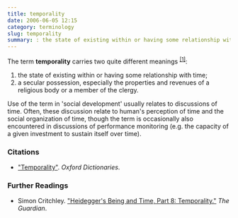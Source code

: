 ```yaml
---
title: temporality
date: 2006-06-05 12:15
category: terminology
slug: temporality
summary: : the state of existing within or having some relationship with time
---
```


<!---
tags:
summary:
--->

<!---
layout: post
title:  temporality
date:   2006-06-05 12:15:09
categories: terminology, methods, data sources, data
permalink: /temporality/
published: true
--->
The term **temporality** carries two quite different meanings <sup>[[1]](http://www.oxforddictionaries.com/us/definition/american_english/temporality)</sup>:

   1. the state of existing within or having some relationship with time;
   2. a secular possession, especially the properties and revenues of a religious body or a member of the clergy.

Use of the term in 'social development' usually relates to discussions of time. Often, these discussion relate to human's perception of time and the social organization of time, though the term is occasionally also encountered in discussions of performance monitoring (e.g. the capacity of a given investment to sustain itself over time).

<!--

What sorts of time-frames should be used when measuring social development?

Social indicators data—when available—are commonly reported as one-year aggregates.   While such data may be applied to determining general, long-term trends, they can obscure equally significant short-term variable fluctuations.  For instance, while it might be possible that an agricultural technology investment project in a particular township is helping to generate increasingly more grain outputs year-over-year, it may also be the case that this increase in grain production is only helping local farmers to eat more for 3 months per year—for the remainder of the time, farmers starve equally as in years past.  In this case, do our social indicators accurately describe positive and sustained social development, or do they mask the reality that little in changing for how the local community experiences hunger?

-->

### Citations

* ["Temporality"](http://www.oxforddictionaries.com/us/definition/american_english/temporality). *Oxford Dictionaries*.

### Further Readings

* Simon Critchley. ["Heidegger's Being and Time, Part 8: Temporality."](http://www.theguardian.com/commentisfree/belief/2009/jul/27/heidegger-being-time-philosophy) *The Guardian*.
